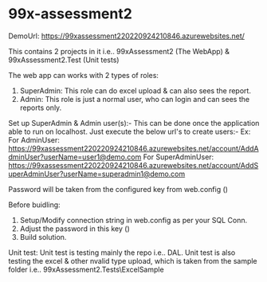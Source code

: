 # 99x-assessment2

DemoUrl: https://99xassessment220220924210846.azurewebsites.net/

This contains 2 projects in it i.e.. 99xAssessment2 (The WebApp) & 99xAssessment2.Test (Unit tests)

The web app can works with 2 types of roles:
1. SuperAdmin: This role can do excel upload & can also sees the report.
2. Admin: This role is just a normal user, who can login and can sees the reports only.

Set up SuperAdmin & Admin user(s):-
This can be done once the application able to run on localhost.
Just execute the below url's to create users:-
Ex: 
For AdminUser: https://99xassessment220220924210846.azurewebsites.net/account/AddAdminUser?userName=user1@demo.com
For SuperAdminUser: https://99xassessment220220924210846.azurewebsites.net/account/AddSuperAdminUser?userName=superadmin1@demo.com

Password will be taken from the configured key from web.config (<add key="SuperAdminPwd" value="Simran1990-=" />)

Before buidling:
1. Setup/Modify connection string in web.config as per your SQL Conn.
2. Adjust the password in this key (<add key="SuperAdminPwd" value="Simran1990-=" />)
3. Build solution.

Unit test:
Unit test is testing mainly the repo i.e.. DAL.
Unit test is also testing the excel & other nvalid type upload, which is taken from the sample folder i.e.. 99xAssessment2.Tests\ExcelSample

